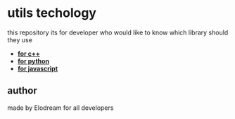 # utils techology
this  repository its  for developer who would like to  know which library  should they use

- [**for c++**](https://github.com/ngdream/utilcodes/blob/43d5a4660e3bbceb42d2179898432c32f5e74695/c++/README.md)
- [**for python**](https://github.com/ngdream/utilcodes/blob/43d5a4660e3bbceb42d2179898432c32f5e74695/python/README.md)
- [**for javascript**](https://github.com/ngdream/utilcodes/blob/43d5a4660e3bbceb42d2179898432c32f5e74695/javascript/README.md)



## author
made by Elodream for all developers




